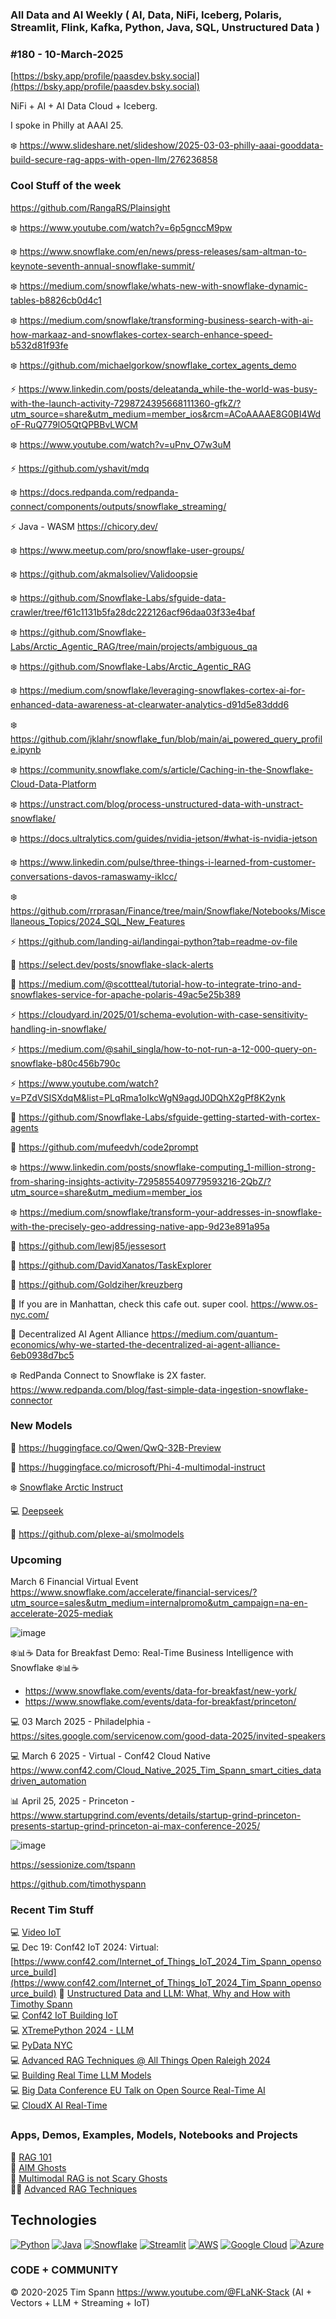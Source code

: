 ###  All Data and AI Weekly ( AI, Data, NiFi, Iceberg, Polaris, Streamlit, Flink, Kafka, Python, Java, SQL, Unstructured Data )  
### #180 - 10-March-2025

[https://bsky.app/profile/paasdev.bsky.social](https://bsky.app/profile/paasdev.bsky.social)

NiFi + AI + AI Data Cloud + Iceberg.

I spoke in Philly at AAAI 25.

❄️ https://www.slideshare.net/slideshow/2025-03-03-philly-aaai-gooddata-build-secure-rag-apps-with-open-llm/276236858


### Cool Stuff of the week
https://github.com/RangaRS/Plainsight

❄️ https://www.youtube.com/watch?v=6p5gnccM9pw

❄️ https://www.snowflake.com/en/news/press-releases/sam-altman-to-keynote-seventh-annual-snowflake-summit/

❄️ https://medium.com/snowflake/whats-new-with-snowflake-dynamic-tables-b8826cb0d4c1

❄️ https://medium.com/snowflake/transforming-business-search-with-ai-how-markaaz-and-snowflakes-cortex-search-enhance-speed-b532d81f93fe

❄️ https://github.com/michaelgorkow/snowflake_cortex_agents_demo

⚡️ https://www.linkedin.com/posts/deleatanda_while-the-world-was-busy-with-the-launch-activity-7298724395668111360-gfkZ/?utm_source=share&utm_medium=member_ios&rcm=ACoAAAAE8G0BI4WdoF-RuQ779lO5QtQPBBvLWCM

❄️ https://www.youtube.com/watch?v=uPnv_O7w3uM

⚡️ https://github.com/yshavit/mdq

❄️ https://docs.redpanda.com/redpanda-connect/components/outputs/snowflake_streaming/

⚡️ Java - WASM   https://chicory.dev/

❄️  https://www.meetup.com/pro/snowflake-user-groups/

❄️  https://github.com/akmalsoliev/Validoopsie

❄️ https://github.com/Snowflake-Labs/sfguide-data-crawler/tree/f61c1131b5fa28dc222126acf96daa03f33e4baf

❄️ https://github.com/Snowflake-Labs/Arctic_Agentic_RAG/tree/main/projects/ambiguous_qa

❄️ https://github.com/Snowflake-Labs/Arctic_Agentic_RAG

❄️  https://medium.com/snowflake/leveraging-snowflakes-cortex-ai-for-enhanced-data-awareness-at-clearwater-analytics-d91d5e83ddd6

❄️  https://github.com/jklahr/snowflake_fun/blob/main/ai_powered_query_profile.ipynb


❄️  https://community.snowflake.com/s/article/Caching-in-the-Snowflake-Cloud-Data-Platform

❄️  https://unstract.com/blog/process-unstructured-data-with-unstract-snowflake/

❄️  https://docs.ultralytics.com/guides/nvidia-jetson/#what-is-nvidia-jetson

❄️  https://www.linkedin.com/pulse/three-things-i-learned-from-customer-conversations-davos-ramaswamy-iklcc/

❄️ https://github.com/rrprasan/Finance/tree/main/Snowflake/Notebooks/Miscellaneous_Topics/2024_SQL_New_Features


⚡️ https://github.com/landing-ai/landingai-python?tab=readme-ov-file

🚀 https://select.dev/posts/snowflake-slack-alerts

🚀 https://medium.com/@scottteal/tutorial-how-to-integrate-trino-and-snowflakes-service-for-apache-polaris-49ac5e25b389

⚡️ https://cloudyard.in/2025/01/schema-evolution-with-case-sensitivity-handling-in-snowflake/

⚡️ https://medium.com/@sahil_singla/how-to-not-run-a-12-000-query-on-snowflake-b80c456b790c

⚡️ https://www.youtube.com/watch?v=PZdVSISXdqM&list=PLqRma1oIkcWgN9agdJ0DQhX2gPf8K2ynk

🚀 https://github.com/Snowflake-Labs/sfguide-getting-started-with-cortex-agents

🚀 https://github.com/mufeedvh/code2prompt

❄️ https://www.linkedin.com/posts/snowflake-computing_1-million-strong-from-sharing-insights-activity-7295855409779593216-2QbZ/?utm_source=share&utm_medium=member_ios

❄️ https://medium.com/snowflake/transform-your-addresses-in-snowflake-with-the-precisely-geo-addressing-native-app-9d23e891a95a

🚀 https://github.com/lewj85/jessesort

🚀 https://github.com/DavidXanatos/TaskExplorer

🚀 https://github.com/Goldziher/kreuzberg

🚀 If you are in Manhattan, check this cafe out.   super cool.  https://www.os-nyc.com/

🚀 Decentralized AI Agent Alliance  https://medium.com/quantum-economics/why-we-started-the-decentralized-ai-agent-alliance-6eb0938d7bc5

❄️ RedPanda Connect to Snowflake is 2X faster.  https://www.redpanda.com/blog/fast-simple-data-ingestion-snowflake-connector



 
### New Models

🚀 https://huggingface.co/Qwen/QwQ-32B-Preview

🚀 https://huggingface.co/microsoft/Phi-4-multimodal-instruct

❄️ [Snowflake Arctic Instruct](https://huggingface.co/Snowflake/snowflake-arctic-instruct)<br/>

💻 [Deepseek](https://huggingface.co/deepseek-ai/DeepSeek-R1)<br/>

🚀 https://github.com/plexe-ai/smolmodels


### Upcoming

March 6 Financial Virtual Event https://www.snowflake.com/accelerate/financial-services/?utm_source=sales&utm_medium=internalpromo&utm_campaign=na-en-accelerate-2025-mediak


![image](https://github.com/user-attachments/assets/14a882d7-1b4c-448b-9574-3749a1f45686)

❄️📊☕ Data for Breakfast Demo: Real-Time Business Intelligence with Snowflake ❄️📊☕ 

* https://www.snowflake.com/events/data-for-breakfast/new-york/
* https://www.snowflake.com/events/data-for-breakfast/princeton/
  

💻 03 March 2025 - Philadelphia - https://sites.google.com/servicenow.com/good-data-2025/invited-speakers <br/>

💻 March 6 2025 - Virtual - Conf42 Cloud Native https://www.conf42.com/Cloud_Native_2025_Tim_Spann_smart_cities_datadriven_automation


📊 April 25, 2025 - Princeton - https://www.startupgrind.com/events/details/startup-grind-princeton-presents-startup-grind-princeton-ai-max-conference-2025/



![image](https://github.com/user-attachments/assets/4d9314a0-92a9-4d77-bafd-668347f8e913)


https://sessionize.com/tspann


https://github.com/timothyspann



### Recent Tim Stuff

💻  [Video IoT](https://www.youtube.com/watch?v=Vgr1wnzxxB8&t=17s)<br/>
💻 Dec 19: Conf42 IoT 2024: Virtual: [https://www.conf42.com/Internet_of_Things_IoT_2024_Tim_Spann_opensource_build](https://www.conf42.com/Internet_of_Things_IoT_2024_Tim_Spann_opensource_build)
🐍 [Unstructured Data and LLM: What, Why and How with Timothy Spann](https://www.youtube.com/watch?v=v3Anx71WNm0)<br/>
💻 [Conf42 IoT Building IoT](https://www.slideshare.net/slideshow/conf42_iot_dec2024_building-iot-applications-with-open-source/274000426)<br/>
💻 [XTremePython 2024 - LLM](https://www.youtube.com/watch?v=26MeBw0OqoE&pp=ygUJVGltIFNwYW5u)<br/>
💻 [PyData NYC](https://www.youtube.com/watch?v=Y8ULCnhHikA&pp=ygUPIlRpbW90aHkgU3Bhbm4i)<br/>
💻 [Advanced RAG Techniques @ All Things Open Raleigh 2024](https://youtu.be/e4mYw6z5LlI?si=K2OmM0T3uuEolI7j)<br/>
💻 [Building Real Time LLM Models](https://www.youtube.com/watch?v=Y1JeOrJIoKI&pp=ygUPIlRpbW90aHkgU3Bhbm4i)<br/>
💻 [Big Data Conference EU Talk on Open Source Real-Time AI](https://www.slideshare.net/slideshow/2024nov20-bigdataeu-realtimeaiwithopensource/273466070)<br/>
💻 [CloudX AI Real-Time](https://www.slideshare.net/slideshow/tspann-2024-nov-cloudx-adding-generative-ai-to-real-time-streaming-pipelines/273315207)<br/>

### Apps, Demos, Examples, Models, Notebooks and Projects
🐍 [RAG 101](https://medium.com/@tspann/step-by-step-rag-101-with-milvus-813477a4e88d)<br/>
👻 [AIM Ghosts](https://github.com/tspannhw/AIM-Ghosts)<br/>
🤖 [Multimodal RAG is not Scary Ghosts](https://dzone.com/articles/multimodal-rag-is-not-scary-ghosts-are-scary)<br/>
✍🏼 [Advanced RAG Techniques](https://thenewstack.io/advanced-retrieval-augmented-generation-rag-techniques/)<br/>

## Technologies
[![Python](https://img.shields.io/badge/Python-3776AB?style=flat&logo=python&logoColor=white)](https://www.python.org/)
[![Java](https://img.shields.io/badge/Java-007396?style=flat&logo=java&logoColor=white)](https://www.java.com/)
[![Snowflake](https://img.shields.io/badge/Snowflake-666666?style=flat&logo=snowflake&logoColor=white)](https://www.snowflake.com/)
[![Streamlit](https://img.shields.io/badge/Streamlit-FF4F5A?style=flat&logo=streamlit&logoColor=white)](https://www.streamlit.io/)
[![AWS](https://img.shields.io/badge/AWS-232F3E?style=flat&logo=amazon-aws&logoColor=white)](https://aws.amazon.com/)
[![Google Cloud](https://img.shields.io/badge/Google%20Cloud-4285F4?style=flat&logo=google-cloud&logoColor=white)](https://cloud.google.com/)
[![Azure](https://img.shields.io/badge/Azure-0089D6?style=flat&logo=microsoft-azure&logoColor=white)](https://azure.microsoft.com/)

### CODE + COMMUNITY 
&copy; 2020-2025 Tim Spann  https://www.youtube.com/@FLaNK-Stack
(AI +  Vectors + LLM + Streaming + IoT)  

